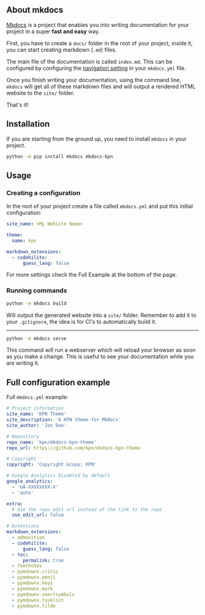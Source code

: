 ## About mkdocs

[Mkdocs][mkdocs] is a project that enables you into writing documentation for
your project in a super **fast and easy** way.

First, you have to create a `docs/` folder in the root of your project,
inside it, you can start creating markdown (`.md`) files.

The main file of the documentation is called `index.md`. This can be configured
by configuring the [navigation setting][adding-pages] in your `mkdocs.yml` file.

Once you finish writing your documentation, using the command line,
`mkdocs` will get all of these markdown files and will output a rendered
HTML website to the `site/` folder.

That's it!

## Installation

If you are starting from the ground up, you need to install `mkdocs` in your
project.

```bash
python -m pip install mkdocs mkdocs-kpn
```

## Usage

### Creating a configuration

In the root of your project create a file called `mkdocs.yml`
and put this initial configuration:

```yaml
site_name: <My Website Name>

theme:
  name: kpn

markdown_extensions:
  - codehilite:
      guess_lang: false
```

For more settings check the Full Example at the bottom of the page.

### Running commands

```bash
python -m mkdocs build
```

Will output the generated website into a `site/` folder. Remember to add it
to your `.gitignore`, the idea is for CI's to automatically build it.

----

```bash
python -m mkdocs serve
```

This command will run a webserver which will reload your browser as soon as you
make a change. This is useful to see your documentation while you are writing it.

## Full configuration example

Full `mkdocs.yml` example:

```yaml
# Project information
site_name: 'KPN Theme'
site_description: 'A KPN theme for MkDocs'
site_author: 'Jon Doe'

# Repository
repo_name: 'kpn/mkdocs-kpn-theme'
repo_url: https://github.com/kpn/mkdocs-kpn-theme

# Copyright
copyright: 'Copyright &copy; KPN'

# Google Analytics Disabled by default
google_analytics:
  - 'UA-XXXXXXXX-X'
  - 'auto'

extra:
  # Use the repo edit url instead of the link to the repo
  use_edit_url: false

# Extensions
markdown_extensions:
  - admonition
  - codehilite:
      guess_lang: false
  - toc:
      permalink: true
  - footnotes
  - pymdownx.critic
  - pymdownx.emoji
  - pymdownx.keys
  - pymdownx.mark
  - pymdownx.smartsymbols
  - pymdownx.tasklist
  - pymdownx.tilde
```

[mkdocs]: https://www.mkdocs.org/
[adding-pages]: https://www.mkdocs.org/#adding-pages